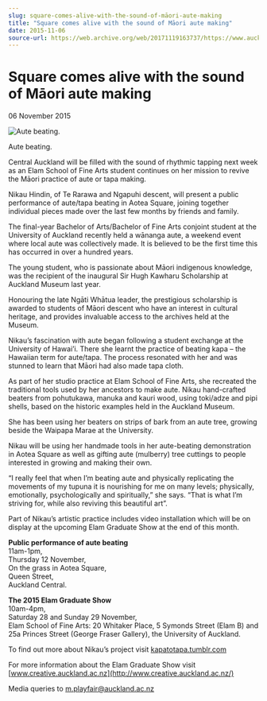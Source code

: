 ```yaml
---
slug: square-comes-alive-with-the-sound-of-māori-aute-making
title: "Square comes alive with the sound of Māori aute making"
date: 2015-11-06
source-url: https://web.archive.org/web/20171119163737/https://www.auckland.ac.nz/en/about/news-events-and-notices/news/news-2015/11/square-comes-alive-with-the-sound-of-mori-aute-making.html
---
```

Square comes alive with the sound of Māori aute making
======================================================

06 November 2015

![Aute beating.](https://www.auckland.ac.nz/en/about/news-events-and-notices/news/news-2015/11/square-comes-alive-with-the-sound-of-mori-aute-making/_jcr_content/par/textimage/image.img.jpg/1453430982644.jpg "Aute beating.")

Aute beating.

Central Auckland will be filled with the sound of rhythmic tapping next week as an Elam School of Fine Arts student continues on her mission to revive the Māori practice of aute or tapa making.  
  
Nikau Hindin, of Te Rarawa and Ngapuhi descent, will present a public performance of aute/tapa beating in Aotea Square, joining together individual pieces made over the last few months by friends and family.  
  
The final-year Bachelor of Arts/Bachelor of Fine Arts conjoint student at the University of Auckland recently held a wānanga aute, a weekend event where local aute was collectively made. It is believed to be the first time this has occurred in over a hundred years.  
  
The young student, who is passionate about Māori indigenous knowledge, was the recipient of the inaugural Sir Hugh Kawharu Scholarship at Auckland Museum last year.

Honouring the late Ngāti Whātua leader, the prestigious scholarship is awarded to students of Māori descent who have an interest in cultural heritage, and provides invaluable access to the archives held at the Museum.

Nikau’s fascination with aute began following a student exchange at the University of Hawai’i. There she learnt the practice of beating kapa – the Hawaiian term for aute/tapa. The process resonated with her and was stunned to learn that Māori had also made tapa cloth.  
  
As part of her studio practice at Elam School of Fine Arts, she recreated the traditional tools used by her ancestors to make aute. Nikau hand-crafted beaters from pohutukawa, manuka and kauri wood, using toki/adze and pipi shells, based on the historic examples held in the Auckland Museum.  
  
She has been using her beaters on strips of bark from an aute tree, growing beside the Waipapa Marae at the University.  
  
Nikau will be using her handmade tools in her aute-beating demonstration in Aotea Square as well as gifting aute (mulberry) tree cuttings to people interested in growing and making their own.  
  
“I really feel that when I’m beating aute and physically replicating the movements of my tupuna it is nourishing for me on many levels; physically, emotionally, psychologically and spiritually,” she says. “That is what I’m striving for, while also reviving this beautiful art”.

Part of Nikau’s artistic practice includes video installation which will be on display at the upcoming Elam Graduate Show at the end of this month.

**Public performance of aute beating**  
11am-1pm,  
Thursday 12 November,  
On the grass in Aotea Square,  
Queen Street,  
Auckland Central.

**The 2015 Elam Graduate Show**  
10am-4pm,  
Saturday 28 and Sunday 29 November,  
Elam School of Fine Arts: 20 Whitaker Place, 5 Symonds Street (Elam B) and 25a Princes Street (George Fraser Gallery), the University of Auckland.  
  
To find out more about Nikau’s project visit [kapatotapa.tumblr.com](http://kapatotapa.tumblr.com/)

For more information about the Elam Graduate Show visit [www.creative.auckland.ac.nz](http://www.creative.auckland.ac.nz/)  
  
Media queries to [m.playfair@auckland.ac.nz](mailto:m.playfair@auckland.ac.nz)